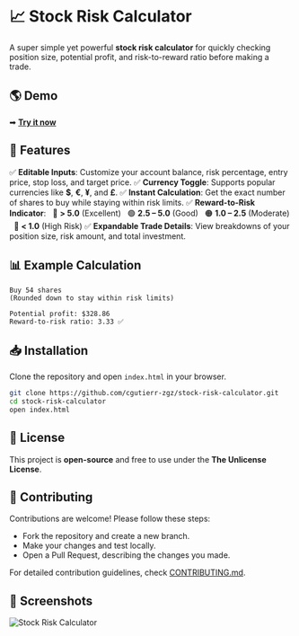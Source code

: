 # 📈 Stock Risk Calculator

A super simple yet powerful **stock risk calculator** for quickly checking position size, potential profit, and risk-to-reward ratio before making a trade.

## 🌎 Demo
➡ **[Try it now](https://cgutierr-zgz.github.io/stock-risk-calculator/)**  

## 🚀 Features
✅ **Editable Inputs**: Customize your account balance, risk percentage, entry price, stop loss, and target price.
✅ **Currency Toggle**: Supports popular currencies like **$**, **€**, **¥**, and **£**.
✅ **Instant Calculation**: Get the exact number of shares to buy while staying within risk limits.
✅ **Reward-to-Risk Indicator**:
&nbsp; 🔵 **> 5.0** (Excellent)
&nbsp; 🟢 **2.5 – 5.0** (Good)
&nbsp; 🟠 **1.0 – 2.5** (Moderate)
&nbsp; 🔴 **< 1.0** (High Risk)
✅ **Expandable Trade Details**: View breakdowns of your position size, risk amount, and total investment.

## 📊 Example Calculation
```
Buy 54 shares
(Rounded down to stay within risk limits)

Potential profit: $328.86
Reward-to-risk ratio: 3.33 ✅
```

## 📥 Installation
Clone the repository and open `index.html` in your browser.
```sh
git clone https://github.com/cgutierr-zgz/stock-risk-calculator.git
cd stock-risk-calculator
open index.html
```

## 📜 License
This project is **open-source** and free to use under the **The Unlicense License**.

## 🤝 Contributing
Contributions are welcome! Please follow these steps:
- Fork the repository and create a new branch.
- Make your changes and test locally.
- Open a Pull Request, describing the changes you made.

For detailed contribution guidelines, check [CONTRIBUTING.md](CONTRIBUTING.md).

## 📸 Screenshots
![Stock Risk Calculator](https://github.com/user-attachments/assets/77f9dca0-bd40-4a47-93e9-b89e45d88501)
